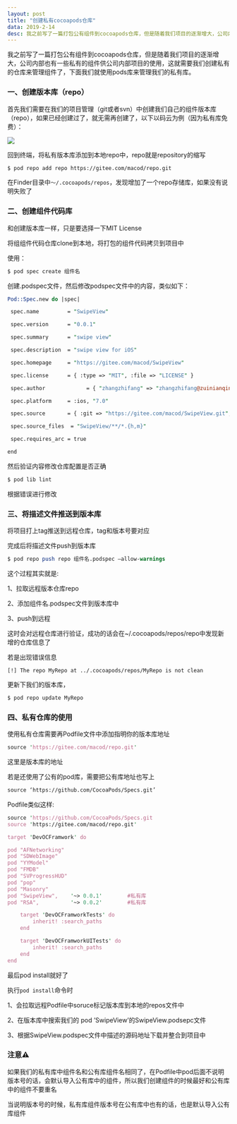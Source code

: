 ```yaml
---
layout: post
title: "创建私有cocoapods仓库"
data: 2019-2-14
desc: 我之前写了一篇打包公有组件到cocoapods仓库，但是随着我们项目的逐渐增大，公司内部也有
---
```




我之前写了一篇打包公有组件到cocoapods仓库，但是随着我们项目的逐渐增大，公司内部也有一些私有的组件供公司内部项目的使用，这就需要我们创建私有的仓库来管理组件了，下面我们就使用pods库来管理我们的私有库。

### 一、创建版本库（repo）

首先我们需要在我们的项目管理（git或者svn）中创建我们自己的组件版本库（repo），如果已经创建过了，就无需再创建了，以下以码云为例（因为私有库免费）：

![](../../../../assets/cocoapods/privateRepo.png)

回到终端，将私有版本库添加到本地repo中，repo就是repository的缩写

```perl
$ pod repo add repo https://gitee.com/macod/repo.git
```

在Finder目录中`～/.cocoapods/repos`，发现增加了一个repo存储库，如果没有说明失败了

### 二、创建组件代码库

和创建版本库一样，只是要选择一下MIT License

将组组件代码仓库clone到本地，将打包的组件代码拷贝到项目中

使用：

```perl
$ pod spec create 组件名
```

创建.podspec文件，然后修改podspec文件中的内容，类似如下：

```perl
Pod::Spec.new do |spec|

 spec.name         = "SwipeView"

 spec.version      = "0.0.1"

 spec.summary      = "swipe view"

 spec.description  = "swipe view for iOS"

 spec.homepage     = "https://gitee.com/macod/SwipeView"

 spec.license      = { :type => "MIT", :file => "LICENSE" }

 spec.author             = { "zhangzhifang" => "zhangzhifang@zuinianqing.com" }

 spec.platform     = :ios, "7.0"

 spec.source       = { :git => "https://gitee.com/macod/SwipeView.git", :tag => "#{spec.version}" }

 spec.source_files  = "SwipeView/**/*.{h,m}"

 spec.requires_arc = true

end
```

然后验证内容修改仓库配置是否正确

```perl
$ pod lib lint
```

根据错误进行修改

### 三、将描述文件推送到版本库

将项目打上tag推送到远程仓库，tag和版本号要对应

完成后将描述文件push到版本库

```perl
$ pod repo push repo 组件名.podspec —allow-warnings
```

这个过程其实就是:

1、拉取远程版本仓库repo

2、添加组件名.podspec文件到版本库中

3、push到远程

这时会对远程仓库进行验证，成功的话会在~/.cocoapods/repos/repo中发现新增的仓库信息了

若是出现错误信息

```
[!] The repo MyRepo at ../.cocoapods/repos/MyRepo is not clean
```

更新下我们的版本库，

```perl
$ pod repo update MyRepo
```



### 四、私有仓库的使用

使用私有仓库需要再Podfile文件中添加指明你的版本库地址

```perl
source 'https://gitee.com/macod/repo.git'
```

这里是版本库的地址

若是还使用了公有的pod库，需要把公有库地址也写上

```perl
source ‘https://github.com/CocoaPods/Specs.git’
```

Podfile类似这样:

```perl
source 'https://github.com/CocoaPods/Specs.git
source 'https://gitee.com/macod/repo.git'

target 'DevOCFramwork' do

pod "AFNetworking"
pod "SDWebImage"
pod "YYModel"
pod "FMDB"
pod "SVProgressHUD"
pod "pop"
pod "Masonry"
pod "SwipeView",    '~> 0.0.1'        #私有库
pod "RSA",          '~> 0.0.2'        #私有库

    target 'DevOCFramworkTests' do
		inherit! :search_paths 
	end

    target 'DevOCFramworkUITests' do
		inherit! :search_paths 	
	end
end
```

最后pod install就好了

执行`pod install`命令时

1、会拉取远程Podfile中soruce标记版本库到本地的repos文件中

2、在版本库中搜索我们的 pod ’SwipeView’的SwipeView.podsepc文件

3、根据SwipeView.podspec文件中描述的源码地址下载并整合到项目中

### 注意⚠️

如果我们的私有库中组件名和公有库组件名相同了，在Podfile中pod后面不说明版本号的话，会默认导入公有库中的组件，所以我们创建组件的时候最好和公有库中的组件不要重名

当说明版本号的时候，私有库组件版本号在公有库中也有的话，也是默认导入公有库组件